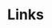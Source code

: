 ---
title: Links
links:
  - title: Instagram
    description: Follow me @horvaticus on Instagram!
    website: https://www.instagram.com/horvaticus/
    image: https://www.vectorlogo.zone/logos/instagram/instagram-tile.svg
  - title: Printables
    description: Check out my models on Printables!
    website: https://www.printables.com/@horvaticus
    image: brand-printables.svg
  - title: MakerWorld
    description: Check out my models & printer profiles on MakerWorld!
    website: https://makerworld.com/en/@Horvaticus
    image: brand-makerworld.svg
menu:
    main: 
        weight: 3
        params:
            icon: link
readingTime: false
license: false
comments: false
---